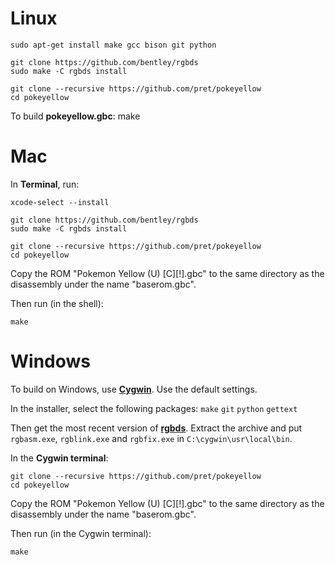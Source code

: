 # Linux

	sudo apt-get install make gcc bison git python

	git clone https://github.com/bentley/rgbds
	sudo make -C rgbds install

	git clone --recursive https://github.com/pret/pokeyellow
	cd pokeyellow

To build **pokeyellow.gbc**:
	make


# Mac

In **Terminal**, run:

	xcode-select --install

	git clone https://github.com/bentley/rgbds
	sudo make -C rgbds install

	git clone --recursive https://github.com/pret/pokeyellow
	cd pokeyellow

Copy the ROM "Pokemon Yellow (U) [C][!].gbc" to the same directory as the disassembly under the name "baserom.gbc".

Then run (in the shell):

	make


# Windows

To build on Windows, use [**Cygwin**](http://cygwin.com/install.html). Use the default settings.

In the installer, select the following packages: `make` `git` `python` `gettext`

Then get the most recent version of [**rgbds**](https://github.com/bentley/rgbds/releases/).
Extract the archive and put `rgbasm.exe`, `rgblink.exe` and `rgbfix.exe` in `C:\cygwin\usr\local\bin`.

In the **Cygwin terminal**:

	git clone --recursive https://github.com/pret/pokeyellow
	cd pokeyellow

Copy the ROM "Pokemon Yellow (U) [C][!].gbc" to the same directory as the disassembly under the name "baserom.gbc".

Then run (in the Cygwin terminal):

	make
